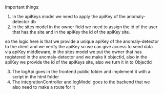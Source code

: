 Important things:
1) In the apiKeys model we need to apply the apiKey of the anomaly-detector db
2) In the sites model in the owner field we need to assign the id of the user that has the site and in the apiKey the id of the apiKey site.

so the logic here is that we provide a unique apiKey of the anomaly-detector to the client and we verify the apiKey so we can give access to send data via apiKey middleware, in the sites model we put the owner that has registered in the anomaly-detector and we make it objectId, also in the apiKey we provide the id of the apiKeys site, also we turn it in to ObjectId

3) The logApi goes in the frontend public folder and implement it with a script in the html folder
4) The integrationController and logModel goes to the backend that we also need to make a route for it